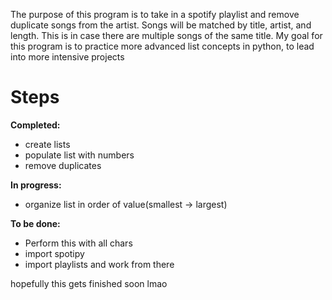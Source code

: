 The purpose of this program is to take in a spotify playlist and remove duplicate songs from the artist. Songs will be matched by title, artist, and length. This is in case there are multiple songs of the same title. My goal for this program is to practice more advanced list concepts in python, to lead into more intensive projects

# Steps 

**Completed:**
* create lists
* populate list with numbers
* remove duplicates

**In progress:**
* organize list in order of value(smallest ->  largest)

**To be done:**
* Perform this with all chars
* import spotipy
* import playlists and work from there

hopefully this gets finished soon lmao
